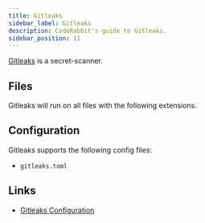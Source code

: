 ```yaml
---
title: Gitleaks
sidebar_label: Gitleaks
description: CodeRabbit's guide to Gitleaks.
sidebar_position: 11
---
```


[Gitleaks](https://gitleaks.io/) is a secret-scanner.

## Files

Gitleaks will run on all files with the following extensions.

## Configuration

Gitleaks supports the following config files:

- `gitleaks.toml`

## Links

- [Gitleaks Configuration](https://github.com/gitleaks/gitleaks#configuration)
